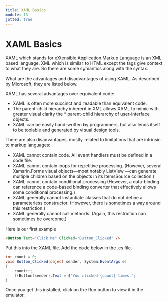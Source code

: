 ```yaml
---
title: XAML Basics
module: 13
jotted: true
---
```


# XAML Basics

XAML which stands for eXtensible Application Markup Language is an XML based language.  XML which is similar to HTML except the tags give context to what they are.  So there are some symantics along with the syntax.

What are the advantages and disadvantages of using XAML.  As described by Microsoft, they are listed below.

XAML has several advantages over equivalent code:

* XAML is often more succinct and readable than equivalent code.
* The parent-child hierarchy inherent in XML allows XAML to mimic with greater visual clarity the * parent-child hierarchy of user-interface objects.
* XAML can be easily hand-written by programmers, but also lends itself to be toolable and generated by visual design tools.

There are also disadvantages, mostly related to limitations that are intrinsic to markup languages:

* XAML cannot contain code. All event handlers must be defined in a code file.
* XAML cannot contain loops for repetitive processing. (However, several Xamarin.Forms visual objects—most notably ListView —can generate multiple children based on the objects in its ItemsSource collection.)
* XAML cannot contain conditional processing (However, a data-binding can reference a code-based binding converter that effectively allows some conditional processing.)
* XAML generally cannot instantiate classes that do not define a parameterless constructor. (However, there is sometimes a way around this restriction.)
* XAML generally cannot call methods. (Again, this restriction can sometimes be overcome.)

Here is our first example

```html
<Button Text="Click Me" Clicked="Button_Clicked" />
```

Put this into the XAML file. Add the code below in the .cs file.

```csharp
int count = 0;
void Button_Clicked(object sender, System.EventArgs e)
{
    count++;
    ((Button)sender).Text = $"You clicked {count} times.";
}
```

Once you get this installed, click on the Run button to view it in the emulator.